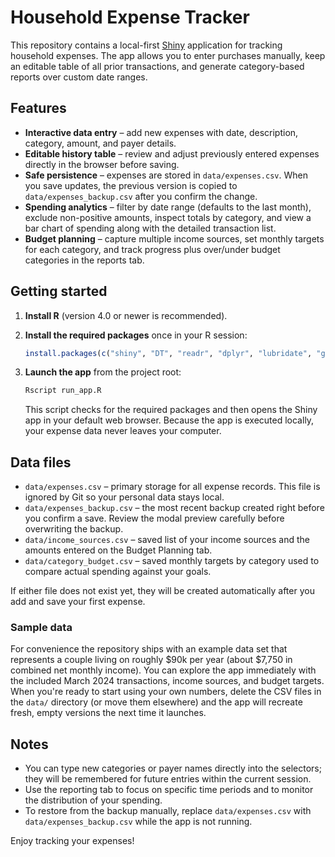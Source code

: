 # Household Expense Tracker

This repository contains a local-first [Shiny](https://shiny.posit.co/) application for tracking household expenses. The app allows you to enter purchases manually, keep an editable table of all prior transactions, and generate category-based reports over custom date ranges.

## Features

- **Interactive data entry** – add new expenses with date, description, category, amount, and payer details.
- **Editable history table** – review and adjust previously entered expenses directly in the browser before saving.
- **Safe persistence** – expenses are stored in `data/expenses.csv`. When you save updates, the previous version is copied to `data/expenses_backup.csv` after you confirm the change.
- **Spending analytics** – filter by date range (defaults to the last month), exclude non-positive amounts, inspect totals by category, and view a bar chart of spending along with the detailed transaction list.
- **Budget planning** – capture multiple income sources, set monthly targets for each category, and track progress plus over/under budget categories in the reports tab.

## Getting started

1. **Install R** (version 4.0 or newer is recommended).
2. **Install the required packages** once in your R session:

   ```r
   install.packages(c("shiny", "DT", "readr", "dplyr", "lubridate", "ggplot2", "scales"))
   ```

3. **Launch the app** from the project root:

   ```bash
   Rscript run_app.R
   ```

   This script checks for the required packages and then opens the Shiny app in your default web browser. Because the app is executed locally, your expense data never leaves your computer.

## Data files

- `data/expenses.csv` – primary storage for all expense records. This file is ignored by Git so your personal data stays local.
- `data/expenses_backup.csv` – the most recent backup created right before you confirm a save. Review the modal preview carefully before overwriting the backup.
- `data/income_sources.csv` – saved list of your income sources and the amounts entered on the Budget Planning tab.
- `data/category_budget.csv` – saved monthly targets by category used to compare actual spending against your goals.

If either file does not exist yet, they will be created automatically after you add and save your first expense.

### Sample data

For convenience the repository ships with an example data set that represents a
couple living on roughly $90k per year (about $7,750 in combined net monthly
income). You can explore the app immediately with the included March 2024
transactions, income sources, and budget targets. When you're ready to start
using your own numbers, delete the CSV files in the `data/` directory (or move
them elsewhere) and the app will recreate fresh, empty versions the next time it
launches.

## Notes

- You can type new categories or payer names directly into the selectors; they will be remembered for future entries within the current session.
- Use the reporting tab to focus on specific time periods and to monitor the distribution of your spending.
- To restore from the backup manually, replace `data/expenses.csv` with `data/expenses_backup.csv` while the app is not running.

Enjoy tracking your expenses!
